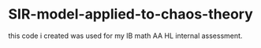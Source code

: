 # SIR-model-applied-to-chaos-theory
this code i created was used for my IB math AA HL internal assessment.
